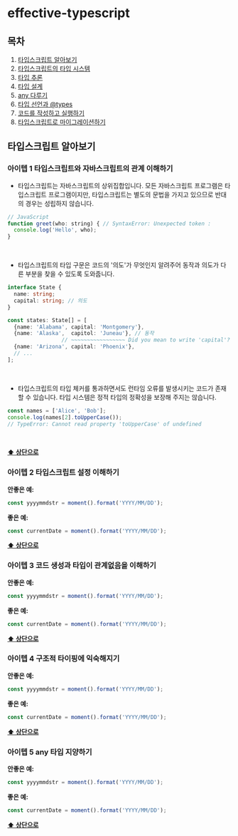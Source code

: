 # effective-typescript

## 목차

1. [타입스크립트 알아보기](#타입스크립트-알아보기)
2. [타입스크립트의 타입 시스템](#타입스크립트의-타입-시스템)
3. [타입 추론](#타입-추론)
4. [타입 설계](#타입-설계)
5. [any 다루기](#any-다루기)
6. [타입 선언과 @types](#타입-선언과-@types)
7. [코드를 작성하고 실행하기](#코드를-작성하고-실행하기)
8. [타입스크립트로 마이그레이션하기](#타입스크립트로-마이그레이션하기)

## **타입스크립트 알아보기**
### 아이텝 1 타입스크립트와 자바스크립트의 관계 이해하기

- 타입스크립트는 자바스크립트의 상위집합입니다. 모든 자바스크립트 프로그램은 타입스크립트 프로그램이지만, 타입스크립트는 별도의 문법을 가지고 있으므로 반대의 경우는 성립하지 않습니다.

```js
// JavaScript
function greet(who: string) { // SyntaxError: Unexpected token :
  console.log('Hello', who);
}
```
<br/>

- 타입스크립트의 타입 구문은 코드의 '의도'가 무엇인지 알려주어 동작과 의도가 다른 부분을 찾을 수 있도록 도와줍니다.

```ts
interface State {
  name: string;
  capital: string; // 의도
}

const states: State[] = [
  {name: 'Alabama', capital: 'Montgomery'},
  {name: 'Alaska',  capitol: 'Juneau'}, // 동작
                 // ~~~~~~~~~~~~~~~~~ Did you mean to write 'capital'?
  {name: 'Arizona', capital: 'Phoenix'},
  // ...
];
```
<br/>

- 타입스크립트의 타입 체커를 통과하면서도 런타임 오류를 발생시키는 코드가 존재할 수 있습니다. 타입 시스템은 정적 타입의 정확성을 보장해 주지는 않습니다.

```ts
const names = ['Alice', 'Bob'];
console.log(names[2].toUpperCase());
// TypeError: Cannot read property 'toUpperCase' of undefined
```
<br/>

**[⬆ 상단으로](#목차)**

### 아이텝 2 타입스크립트 설정 이해하기

**안좋은 예:**
```javascript
const yyyymmdstr = moment().format('YYYY/MM/DD');
```

**좋은 예:**
```javascript
const currentDate = moment().format('YYYY/MM/DD');
```
**[⬆ 상단으로](#목차)**

### 아이텝 3 코드 생성과 타입이 관계없음을 이해하기

**안좋은 예:**
```javascript
const yyyymmdstr = moment().format('YYYY/MM/DD');
```

**좋은 예:**
```javascript
const currentDate = moment().format('YYYY/MM/DD');
```
**[⬆ 상단으로](#목차)**

### 아이텝 4 구조적 타이핑에 익숙해지기

**안좋은 예:**
```javascript
const yyyymmdstr = moment().format('YYYY/MM/DD');
```

**좋은 예:**
```javascript
const currentDate = moment().format('YYYY/MM/DD');
```
**[⬆ 상단으로](#목차)**

### 아이텝 5 any 타입 지양하기

**안좋은 예:**
```javascript
const yyyymmdstr = moment().format('YYYY/MM/DD');
```

**좋은 예:**
```javascript
const currentDate = moment().format('YYYY/MM/DD');
```
**[⬆ 상단으로](#목차)**


